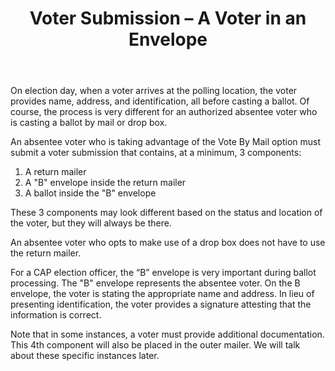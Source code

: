 ﻿---
layout: slide
title: "Voter Submission – A Voter in an Envelope"
---

On election day, when a voter arrives at the polling location, the voter provides name, address, and identification, all before casting a ballot.  Of course, the process is very different for an authorized absentee voter who is casting a ballot by mail or drop box.

An absentee voter who is taking advantage of the Vote By Mail option must submit a voter submission that contains, at a minimum, 3 components:
1.  A return mailer
2.  A "B" envelope inside the return mailer
3.  A ballot inside the "B" envelope 

These 3 components may look different based on the status and location of the voter, but they will always be there.

An absentee voter who opts to make use of a drop box does not have to use the return mailer.

For a CAP election officer, the “B” envelope is very important during ballot processing.  The "B" envelope represents the absentee voter.  On the B envelope, the voter is stating the appropriate name and address.  In lieu of presenting identification, the voter provides a signature attesting that the information is correct.  

Note that in some instances, a voter must provide additional documentation.  This 4th component will also be placed in the outer mailer.  We will talk about these specific instances later.

